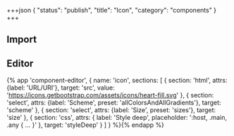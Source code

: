 +++json
{
  "status": "publish",
  "title": "Icon",
  "category": "components"
}
+++

## Import

<app-component-import componentName="icon"></app-component-import>

## Editor

{%
  app 'component-editor', {
    name: 'icon',
    sections: [
      {
        section: 'html',
        attrs: {label: 'URL/URI'},
        target: 'src',
        value: 'https://icons.getbootstrap.com/assets/icons/heart-fill.svg'
      },
      {
        section: 'select',
        attrs: {label: 'Scheme', preset: 'allColorsAndAllGradients'},
        target: 'scheme'
      },
      {
        section: 'select',
        attrs: {label: 'Size', preset: 'sizes'},
        target: 'size'
      },
      {
        section: 'css',
        attrs: {
          label: 'Style deep',
          placeholder: ':host, .main, .any { ... }'
        },
        target: 'styleDeep'
      }
    ]
  }
%}{% endapp %}
